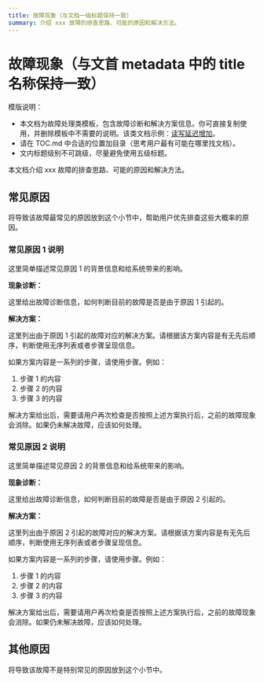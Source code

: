 ```yaml
---
title: 故障现象（与文档一级标题保持一致）
summary: 介绍 xxx 故障的排查思路、可能的原因和解决方法。
---
```


# 故障现象（与文首 metadata 中的 title 名称保持一致）

模版说明：

- 本文档为故障处理类模板，包含故障诊断和解决方案信息。你可直接复制使用，并删除模板中不需要的说明。该类文档示例：[读写延迟增加](/troubleshoot-cpu-issues.md)。
- 请在 TOC.md 中合适的位置加目录（思考用户最有可能在哪里找文档）。
- 文内标题级别不可跳级，尽量避免使用五级标题。

本文档介绍 xxx 故障的排查思路、可能的原因和解决方法。

## 常见原因

将导致该故障最常见的原因放到这个小节中，帮助用户优先排查这些大概率的原因。

### 常见原因 1 说明

这里简单描述常见原因 1 的背景信息和给系统带来的影响。

**现象诊断：**

这里给出故障诊断信息，如何判断目前的故障是否是由于原因 1 引起的。

**解决方案：**

这里列出由于原因 1 引起的故障对应的解决方案。请根据该方案内容是有无先后顺序，判断使用无序列表或者步骤呈现信息。

如果方案内容是一系列的步骤，请使用步骤。例如：

1. 步骤 1 的内容
2. 步骤 2 的内容
3. 步骤 3 的内容

解决方案给出后，需要请用户再次检查是否按照上述方案执行后，之前的故障现象会消除。如果仍未解决故障，应该如何处理。

### 常见原因 2 说明

这里简单描述常见原因 2 的背景信息和给系统带来的影响。

**现象诊断：**

这里给出故障诊断信息，如何判断目前的故障是否是由于原因 2 引起的。

**解决方案：**

这里列出由于原因 2 引起的故障对应的解决方案。请根据该方案内容是有无先后顺序，判断使用无序列表或者步骤呈现信息。

如果方案内容是一系列的步骤，请使用步骤。例如：

1. 步骤 1 的内容
2. 步骤 2 的内容
3. 步骤 3 的内容

解决方案给出后，需要请用户再次检查是否按照上述方案执行后，之前的故障现象会消除。如果仍未解决故障，应该如何处理。

## 其他原因

将导致该故障不是特别常见的原因放到这个小节中。
